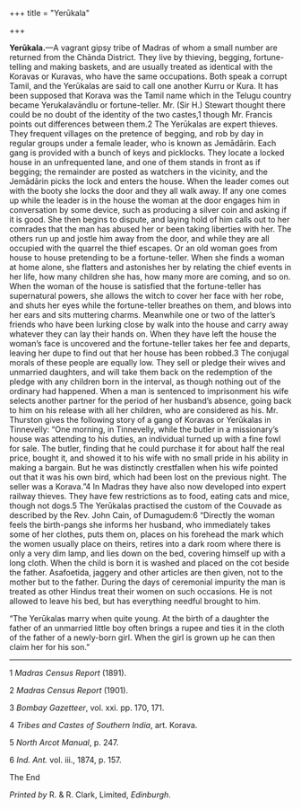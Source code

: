 +++
title = "Yerūkala"

+++

**Yerūkala.**—A vagrant gipsy tribe of Madras of whom a small number are returned from the Chānda District. They live by thieving, begging, fortune-telling and making baskets, and are usually treated as identical with the Koravas or Kuravas, who have the same occupations. Both speak a corrupt Tamil, and the Yerūkalas are said to call one another Kurru or Kura. It has been supposed that Korava was the Tamil name which in the Telugu country became Yerukalavāndlu or fortune-teller. Mr. \(Sir H.\) Stewart thought there could be no doubt of the identity of the two castes,1 though Mr. Francis points out differences between them.2 The Yerūkalas are expert thieves. They frequent villages on the pretence of begging, and rob by day in regular groups under a female leader, who is known as Jemādārin. Each gang is provided with a bunch of keys and picklocks. They locate a locked house in an unfrequented lane, and one of them stands in front as if begging; the remainder are posted as watchers in the vicinity, and the Jemādārin picks the lock and enters the house. When the leader comes out with the booty she locks the door and they all walk away. If any one comes up while the leader is in the house the woman at the door engages him in conversation by some device, such as producing a silver coin and asking if it is good. She then begins to dispute, and laying hold of him calls out to her comrades that the man has abused her or been taking liberties with her. The others run up and jostle him away from the door, and while they are all occupied with the quarrel the thief escapes. Or an old woman goes from house to house pretending to be a fortune-teller. When she finds a woman at home alone, she flatters and astonishes her by relating the chief events in her life, how many children she has, how many more are coming, and so on. When the woman of the house is satisfied that the fortune-teller has supernatural powers, she allows the witch to cover her face with her robe, and shuts her eyes while the fortune-teller breathes on them, and blows into her ears and sits muttering charms. Meanwhile one or two of the latter’s friends who have been lurking close by walk into the house and carry away whatever they can lay their hands on. When they have left the house the woman’s face is uncovered and the fortune-teller takes her fee and departs, leaving her dupe to find out that her house has been robbed.3 The conjugal morals of these people are equally low. They sell or pledge their wives and unmarried daughters, and will take them back on the redemption of the pledge with any children born in the interval, as though nothing out of the ordinary had happened. When a man is sentenced to imprisonment his wife selects another partner for the period of her husband’s absence, going back to him on his release with all her children, who are considered as his. Mr. Thurston gives the following story of a gang of Koravas or Yerūkalas in Tinnevelly: “One morning, in Tinnevelly, while the butler in a missionary’s house was attending to his duties, an individual turned up with a fine fowl for sale. The butler, finding that he could purchase it for about half the real price, bought it, and showed it to his wife with no small pride in his ability in making a bargain. But he was distinctly crestfallen when his wife pointed out that it was his own bird, which had been lost on the previous night. The seller was a Korava.”4 In Madras they have also now developed into expert railway thieves. They have few restrictions as to food, eating cats and mice, though not dogs.5 The Yerūkalas practised the custom of the Couvade as described by the Rev. John Cain, of Dumagudem:6 “Directly the woman feels the birth-pangs she informs her husband, who immediately takes some of her clothes, puts them on, places on his forehead the mark which the women usually place on theirs, retires into a dark room where there is only a very dim lamp, and lies down on the bed, covering himself up with a long cloth. When the child is born it is washed and placed on the cot beside the father. Asafoetida, jaggery and other articles are then given, not to the mother but to the father. During the days of ceremonial impurity the man is treated as other Hindus treat their women on such occasions. He is not allowed to leave his bed, but has everything needful brought to him. 

“The Yerūkalas marry when quite young. At the birth of a daughter the father of an unmarried little boy often brings a rupee and ties it in the cloth of the father of a newly-born girl. When the girl is grown up he can then claim her for his son.” 

___________________

1 *Madras Census Report* \(1891\). 

2 *Madras Census Report* \(1901\). 

3 *Bombay Gazetteer*, vol. xxi. pp. 170, 171. 

4 *Tribes and Castes of Southern India*, art. Korava. 

5 *North Arcot Manual*, p. 247. 

6 *Ind. Ant.* vol. iii., 1874, p. 157. 

The End 

*Printed by* R. & R. Clark, Limited, *Edinburgh*. 

